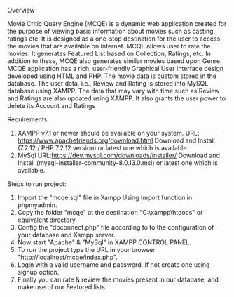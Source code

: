 Overview

Movie Critic Query Engine (MCQE) is a dynamic web application created for the purpose
of viewing basic information about movies such as casting, ratings etc. It is
designed as a one-stop destination for the user to access the movies that are available on
Internet. MCQE allows user to rate the movies. It generates Featured List based on
Collection, Ratings, etc. In addition to these, MCQE also generates similar movies based
upon Genre. MCQE application has a rich, user-friendly Graphical User Interface design
developed using HTML and PHP. The movie data is custom stored in the database. The
user data, i.e., Review and Rating is stored into MySQL database using XAMPP. The data
that may vary with time such as Review and Ratings are also updated using XAMPP. It
also grants the user power to delete its Account and Ratings



Requirements:

1) XAMPP v7.1 or newer should be available on your system.
   URL: https://www.apachefriends.org/download.html
   Download and Install (7.2.12 / PHP 7.2.12 version) or latest one which is available.
2) MySql 
   URL:https://dev.mysql.com/downloads/installer/
   Download and Install (mysql-installer-community-8.0.13.0.msi) or latest one which is available. 




Steps to run project:

1) Import the "mcqe.sql" file in Xampp Using Import function in phpmyadmin.
2) Copy the folder "mcqe" at the destination "C:\xampp\htdocs" or equivalent directory.
3) Config the "dbconnect.php" file according to to the configuration of your database and Xampp server.
4) Now start "Apache" & "MySql" in XAMPP CONTROL PANEL.
5) To run the project type the URL in your browser "http://localhost/mcqe/index.php".  
6) Login with a valid username and password. If not create one using signup option.
7) Finally you can rate & review the movies present in our database, and make use of our Featured lists. 
